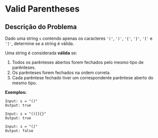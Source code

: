 # Valid Parentheses

## Descrição do Problema
Dado uma string `s` contendo apenas os caracteres `'('`, `')'`, `'{'`, `'}'`, `'['` e `']'`, determine se a string é válida.

Uma string é considerada **válida** se:

1. Todos os parênteses abertos forem fechados pelo mesmo tipo de parênteses.
2. Os parênteses forem fechados na ordem correta.
3. Cada parêntese fechado tiver um correspondente parêntese aberto do mesmo tipo.

**Exemplos:**
```text
Input: s = "()"
Output: true

Input: s = "()[]{}"
Output: true

Input: s = "(]"
Output: false
